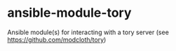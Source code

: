 ansible-module-tory
===================

Ansible module(s) for interacting with a tory server (see https://github.com/modcloth/tory)
